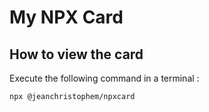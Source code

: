 # My NPX Card

## How to view the card

Execute the following command in a terminal : 

    npx @jeanchristophem/npxcard